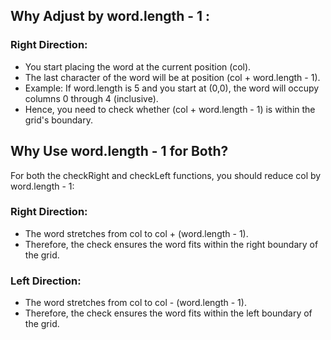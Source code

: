 ## Why Adjust by word.length - 1 :
### Right Direction:
- You start placing the word at the current position (col).
- The last character of the word will be at position (col + word.length - 1).
- Example: If word.length is 5 and you start at (0,0), the word will occupy columns 0 through 4 (inclusive).
- Hence, you need to check whether (col + word.length - 1) is within the grid's boundary.

## Why Use word.length - 1 for Both?
For both the checkRight and checkLeft functions, you should reduce col by word.length - 1:

### Right Direction:

- The word stretches from col to col + (word.length - 1).
- Therefore, the check ensures the word fits within the right boundary of the grid.

### Left Direction:

- The word stretches from col to col - (word.length - 1).
- Therefore, the check ensures the word fits within the left boundary of the grid.